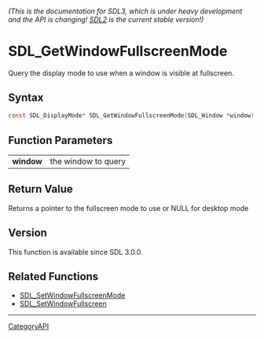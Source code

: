 ###### (This is the documentation for SDL3, which is under heavy development and the API is changing! [SDL2](https://wiki.libsdl.org/SDL2/) is the current stable version!)
# SDL_GetWindowFullscreenMode

Query the display mode to use when a window is visible at fullscreen.

## Syntax

```c
const SDL_DisplayMode* SDL_GetWindowFullscreenMode(SDL_Window *window);

```

## Function Parameters

|                |                     |
| -------------- | ------------------- |
| **window**     | the window to query |

## Return Value

Returns a pointer to the fullscreen mode to use or NULL for desktop mode

## Version

This function is available since SDL 3.0.0.

## Related Functions

* [SDL_SetWindowFullscreenMode](SDL_SetWindowFullscreenMode.md)
* [SDL_SetWindowFullscreen](SDL_SetWindowFullscreen.md)

----
[CategoryAPI](CategoryAPI.md)
